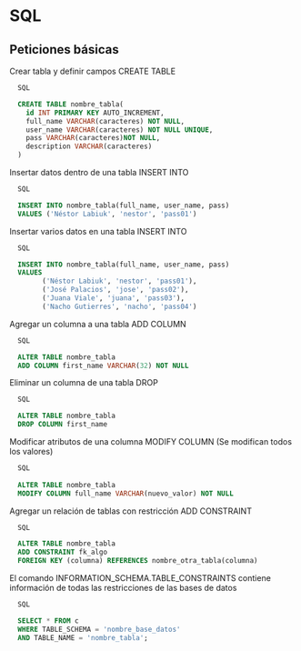 # **SQL**

## **Peticiones básicas**

Crear tabla y definir campos CREATE TABLE

```sql
  SQL

  CREATE TABLE nombre_tabla(
    id INT PRIMARY KEY AUTO_INCREMENT,
    full_name VARCHAR(caracteres) NOT NULL,
    user_name VARCHAR(caracteres) NOT NULL UNIQUE,
    pass VARCHAR(caracteres)NOT NULL,
    description VARCHAR(caracteres)
  )
```

Insertar datos dentro de una tabla INSERT INTO

```sql
  SQL

  INSERT INTO nombre_tabla(full_name, user_name, pass) 
  VALUES ('Néstor Labiuk', 'nestor', 'pass01')
```

Insertar varios datos en una tabla INSERT INTO

```sql
  SQL

  INSERT INTO nombre_tabla(full_name, user_name, pass) 
  VALUES 
        ('Néstor Labiuk', 'nestor', 'pass01'),
        ('José Palacios', 'jose', 'pass02'), 
        ('Juana Viale', 'juana', 'pass03'),
        ('Nacho Gutierres', 'nacho', 'pass04')
```

Agregar un columna a una tabla ADD COLUMN

```sql
  SQL

  ALTER TABLE nombre_tabla
  ADD COLUMN first_name VARCHAR(32) NOT NULL  
```

Eliminar un columna de una tabla DROP

```sql
  SQL

  ALTER TABLE nombre_tabla
  DROP COLUMN first_name
```

Modificar atributos de una columna MODIFY COLUMN
(Se modifican todos los valores)

```sql
  SQL
  
  ALTER TABLE nombre_tabla
  MODIFY COLUMN full_name VARCHAR(nuevo_valor) NOT NULL
```

Agregar un relación de tablas con restricción ADD CONSTRAINT

```sql
  SQL

  ALTER TABLE nombre_tabla
  ADD CONSTRAINT fk_algo
  FOREIGN KEY (columna) REFERENCES nombre_otra_tabla(columna)
```

El comando INFORMATION_SCHEMA.TABLE_CONSTRAINTS contiene información de
todas las restricciones de las bases de datos

```sql
  SQL

  SELECT * FROM c
  WHERE TABLE_SCHEMA = 'nombre_base_datos'
  AND TABLE_NAME = 'nombre_tabla';
```

